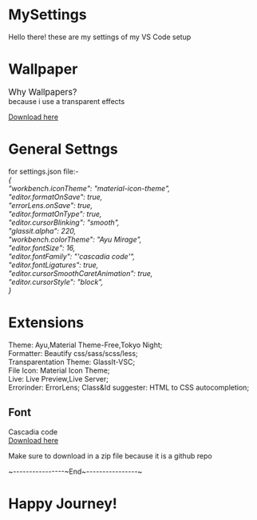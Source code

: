 # MySettings
Hello there! these are my settings of my VS Code setup


<h1>Wallpaper</h1>
<p><big>Why Wallpapers?</big><br>
because i use a transparent effects</p>
<a href="https://www.freepik.com/free-vector/night-ocean-landscape-full-moon-stars-shine_17740155.htm#fromView=keyword&page=1&position=4&uuid=c56f4aaa-22e3-40e6-a21e-de868c31530b&query=Desktop+Wallpaper" target="_blank">Download here</a>

<h1>General Settngs</h1>

for settings.json file:-<br>
<i>{<br>
  "workbench.iconTheme": "material-icon-theme",<br>
  "editor.formatOnSave": true,<br>
  "errorLens.onSave": true,<br>
  "editor.formatOnType": true,<br>
  "editor.cursorBlinking": "smooth",<br>
  "glassit.alpha": 220,<br>
  "workbench.colorTheme": "Ayu Mirage",<br>
  "editor.fontSize": 16,<br>
  "editor.fontFamily": "'cascadia code'",<br>
  "editor.fontLigatures": true,<br>
  "editor.cursorSmoothCaretAnimation": true,<br>
  "editor.cursorStyle": "block",<br>
}</i>

<h1>Extensions</h1>

Theme: Ayu,Material Theme-Free,Tokyo Night;<br>
Formatter: Beautify css/sass/scss/less;<br>
Transparentation Theme: GlassIt-VSC;<br>
File Icon: Material Icon Theme;<br>
Live: Live Preview,Live Server;<br>
Errorinder: ErrorLens;
Class&Id suggester: HTML to CSS autocompletion;

<h2>Font</h2>
Cascadia code<br>
<a href="https://github.com/microsoft/cascadia-code" target="_blank">Download here</a>
<p>Make sure to download in a zip file because it is a github repo</p>
~----------------~End~----------------~
<h1>Happy Journey!</h1>
